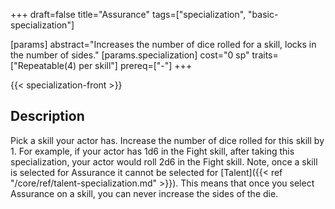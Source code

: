 +++
draft=false
title="Assurance"
tags=["specialization", "basic-specialization"]

[params]
  abstract="Increases the number of dice rolled for a skill, locks in the number of sides."
  [params.specialization]
    cost="0 sp"
    traits=["Repeatable(4) per skill"]
    prereq=["-"]
+++

{{< specialization-front >}}

## Description

Pick a skill your actor has. Increase the number of dice rolled 
for this skill by 1. For example, if your actor has 1d6 in the Fight skill, 
after taking this specialization, your actor would roll 2d6 in the Fight skill. 
Note, once a skill is selected for Assurance it cannot be selected for 
[Talent]({{< ref "/core/ref/talent-specialization.md" >}}). This means that 
once you select Assurance on a skill, you can never increase the sides of the 
die.

